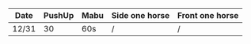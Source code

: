 | Date | PushUp | Mabu | Side one horse | Front one horse |
|---|---|---|---|---|
| 12/31 | 30 | 60s | / | / |
